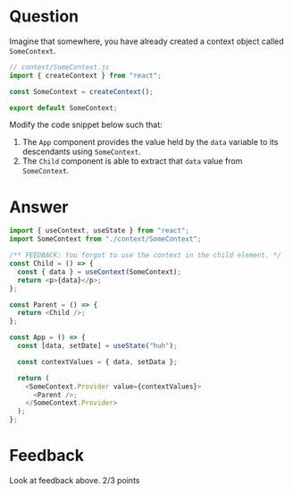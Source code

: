 # Question

Imagine that somewhere, you have already created a context object called `SomeContext`.

```js
// context/SomeContext.js
import { createContext } from "react";

const SomeContext = createContext();

export default SomeContext;
```

Modify the code snippet below such that:

1. The `App` component provides the value held by the `data` variable to its descendants using `SomeContext`.
2. The `Child` component is able to extract that `data` value from `SomeContext`.

# Answer

```js
import { useContext, useState } from "react";
import SomeContext from "./context/SomeContext";

/** FEEDBACK: You forgot to use the context in the child element. */
const Child = () => {
  const { data } = useContext(SomeContext);
  return <p>{data}</p>;
};

const Parent = () => {
  return <Child />;
};

const App = () => {
  const [data, setDate] = useState("huh");

  const contextValues = { data, setData };

  return (
    <SomeContext.Provider value={contextValues}>
      <Parent />;
    </SomeContext.Provider>
  );
};
```

# Feedback

Look at feedback above.
2/3 points
